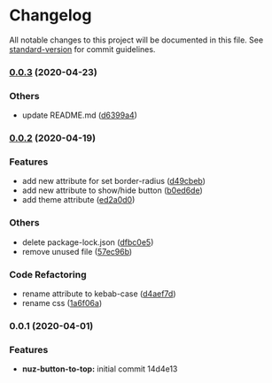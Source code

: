 # Changelog

All notable changes to this project will be documented in this file. See [standard-version](https://github.com/conventional-changelog/standard-version) for commit guidelines.

### [0.0.3](https://github.com/andriannus/nuz-button-to-top/compare/v0.0.2...v0.0.3) (2020-04-23)


### Others

* update README.md ([d6399a4](https://github.com/andriannus/nuz-button-to-top/commit/d6399a4cefcda8fd6d9d9259a26d9d4cee50c270))

### [0.0.2](https://github.com/andriannus/nuz-button-to-top/compare/v0.0.1...v0.0.2) (2020-04-19)


### Features

* add new attribute for set border-radius ([d49cbeb](https://github.com/andriannus/nuz-button-to-top/commit/d49cbeb606707109ecbc88214adf08df781a317e))
* add new attribute to show/hide button ([b0ed6de](https://github.com/andriannus/nuz-button-to-top/commit/b0ed6decad89e189037f2498e5b966998a334fcd))
* add theme attribute ([ed2a0d0](https://github.com/andriannus/nuz-button-to-top/commit/ed2a0d09e64834226d10f7f3fbc920be2bbfc649))


### Others

* delete package-lock.json ([dfbc0e5](https://github.com/andriannus/nuz-button-to-top/commit/dfbc0e559a2ddf3e32033ce024fe44839a0e7891))
* remove unused file ([57ec96b](https://github.com/andriannus/nuz-button-to-top/commit/57ec96bcea09e550eac379eeca7c5b5c8790a2ef))


### Code Refactoring

* rename attribute to kebab-case ([d4aef7d](https://github.com/andriannus/nuz-button-to-top/commit/d4aef7d7e5e3bd8a74733c9814fd3235f04d51f6))
* rename css ([1a6f06a](https://github.com/andriannus/nuz-button-to-top/commit/1a6f06a58c65385260e6d8f3447fa4894c39e774))

### 0.0.1 (2020-04-01)


### Features

* **nuz-button-to-top:** initial commit 14d4e13
